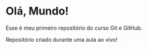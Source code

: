 # Olá, Mundo!
 Esse é meu primeiro repositório do curso Git e GitHub.

 Repositório criado durante uma aula ao vivo!
